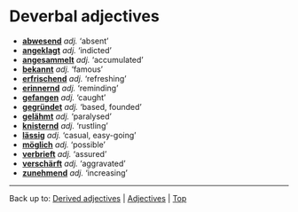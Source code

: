 # Deverbal adjectives

- **[abwesend](a/ab/abwesend.md)** *adj.* ‘absent’
- **[angeklagt](a/an/angeklagt.md)** *adj.* ‘indicted’
- **[angesammelt](a/an/angesammelt.md)** *adj.* ‘accumulated’
- **[bekannt](b/be/bekannt.md)** *adj.* ‘famous’
- **[erfrischend](e/er/erfrischend.md)** *adj.* ‘refreshing’
- **[erinnernd](e/er/erinnernd.md)** *adj.* ‘reminding’
- **[gefangen](g/ge/gefangen.md)** *adj.* ‘caught’
- **[gegründet](g/ge/gegruendet.md)** *adj.* ‘based, founded’
- **[gelähmt](g/ge/gelaehmt.md)** *adj.* ‘paralysed’
- **[knisternd](k/kn/knisternd.md)** *adj.* ‘rustling’
- **[lässig](l/lae/laessig.md)** *adj.* ‘casual, easy-going’
- **[möglich](m/moe/moeglich.md)** *adj.* ‘possible’
- **[verbrieft](v/ve/verbrieft.md)** *adj.* ‘assured’
- **[verschärft](v/ve/verschaerft.md)** *adj.* ‘aggravated’
- **[zunehmend](z/zu/zunehmend.md)** *adj.* ‘increasing’

----

Back up to: [Derived adjectives](derivedAdjectives.md) | [Adjectives](index.md) | [Top](../index.md)
